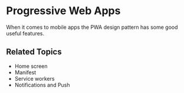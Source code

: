 # Progressive Web Apps
When it comes to mobile apps the PWA design pattern has some good useful features.

## Related Topics
* Home screen
* Manifest
* Service workers
* Notifications and Push

